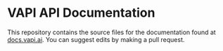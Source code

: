 # VAPI API Documentation

This repository contains the source files for the documentation found at [docs.vapi.ai](https://docs.vapi.ai/). You can suggest edits by making a pull request.
